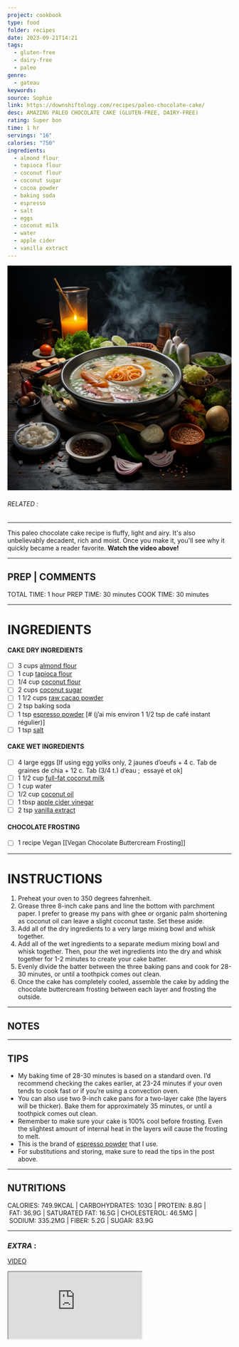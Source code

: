 ```yaml
---
project: cookbook
type: food
folder: recipes
date: 2023-09-21T14:21
tags:
  - gluten-free
  - dairy-free
  - paleo
genre:
  - gateau
keywords: 
source: Sophie
link: https://downshiftology.com/recipes/paleo-chocolate-cake/
desc: AMAZING PALEO CHOCOLATE CAKE (GLUTEN-FREE, DAIRY-FREE)
rating: Super bon
time: 1 hr
servings: "16"
calories: "750"
ingredients:
  - almond flour
  - tapioca flour
  - coconut flour
  - coconut sugar
  - cocoa powder
  - baking soda
  - espresso
  - salt
  - eggs
  - coconut milk
  - water
  - apple cider
  - vanilla extract
---
```


![IMAGE](_default.png)

###### *RELATED* : 
---
This paleo chocolate cake recipe is fluffy, light and airy. It's also unbelievably decadent, rich and moist. Once you make it, you'll see why it quickly became a reader favorite. **Watch the video above!**

---
## PREP | COMMENTS

TOTAL TIME: 1 hour PREP TIME: 30 minutes COOK TIME: 30 minutes

---
# INGREDIENTS

#### CAKE DRY INGREDIENTS

- [ ] 3 cups [almond flour](https://amzn.to/3MFoeOy)
- [ ] 1 cup [tapioca flour](https://amzn.to/45fJMIO)
- [ ] 1/4 cup [coconut flour](https://amzn.to/42X2fZd)
- [ ] 2 cups [coconut sugar](https://amzn.to/45f1PPu)
- [ ] 1 1/2 cups [raw cacao powder](https://amzn.to/3MGQnVo)
- [ ] 2 tsp baking soda
- [ ] 1 tsp [espresso powder](https://amzn.to/4336RwC) [# (j’ai mis environ 1 1/2 tsp de café instant régulier)]
- [ ] 1 tsp [salt](https://amzn.to/3MRI09X)

#### CAKE WET INGREDIENTS

- [ ] 4 large eggs [If using egg yolks only, 2 jaunes d’oeufs + 4 c. Tab de graines de chia + 12 c. Tab (3/4 t.) d’eau ;  essayé et ok]
- [ ] 1 1/2 cup [full-fat coconut milk](https://amzn.to/3Wmyxu0)
- [ ] 1 cup water
- [ ] 1/2 cup [coconut oil](https://amzn.to/3obfQgz)
- [ ] 1 tbsp [apple cider vinegar](https://amzn.to/41Y2p0Z)
- [ ] 2 tsp [vanilla extract](https://amzn.to/3McT2Vm)

#### CHOCOLATE FROSTING

- [ ] 1 recipe Vegan [[Vegan Chocolate Buttercream Frosting]]

---
# INSTRUCTIONS

1. Preheat your oven to 350 degrees fahrenheit.
2. Grease three 8-inch cake pans and line the bottom with parchment paper. I prefer to grease my pans with ghee or organic palm shortening as coconut oil can leave a slight coconut taste. Set these aside.
3. Add all of the dry ingredients to a very large mixing bowl and whisk together.
4. Add all of the wet ingredients to a separate medium mixing bowl and whisk together. Then, pour the wet ingredients into the dry and whisk together for 1-2 minutes to create your cake batter.
5. Evenly divide the batter between the three baking pans and cook for 28-30 minutes, or until a toothpick comes out clean.
6. Once the cake has completely cooled, assemble the cake by adding the chocolate buttercream frosting between each layer and frosting the outside.

---
## NOTES



---
## TIPS

- My baking time of 28-30 minutes is based on a standard oven. I’d recommend checking the cakes earlier, at 23-24 minutes if your oven tends to cook fast or if you’re using a convection oven.
- You can also use two 9-inch cake pans for a two-layer cake (the layers will be thicker). Bake them for approximately 35 minutes, or until a toothpick comes out clean.
- Remember to make sure your cake is 100% cool before frosting. Even the slightest amount of internal heat in the layers will cause the frosting to melt.
- This is the brand of [espresso powder](https://amzn.to/2K4t6Mz) that I use.
- For substitutions and storing, make sure to read the tips in the post above.

---
## NUTRITIONS

CALORIES: 749.9KCAL | CARBOHYDRATES: 103G | PROTEIN: 8.8G | FAT: 36.9G | SATURATED FAT: 16.5G | CHOLESTEROL: 46.5MG | SODIUM: 335.2MG | FIBER: 5.2G | SUGAR: 83.9G

---
### *EXTRA* :

[VIDEO](https://www.youtube.com/watch?v=0KE4ptWCqMA)

<iframe src="https://www.youtube.com/embed/0KE4ptWCqMA" ></iframe>
